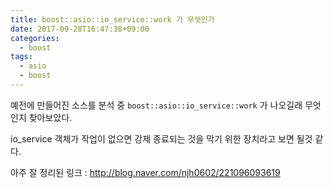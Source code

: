 ```yaml
---
title: boost::asio::io_service::work 가 무엇인가
date: 2017-09-28T16:47:38+09:00
categories:
  - boost
tags:
  - asio
  - boost
---
```

예전에 만들어진 소스를 분석 중 `boost::asio::io_service::work` 가 나오길래 무엇인지 찾아보았다.

io_service 객체가 작업이 없으면 강제 종료되는 것을 막기 위한 장치라고 보면 될것 같다.

아주 잘 정리된 링크 : http://blog.naver.com/njh0602/221096093619
